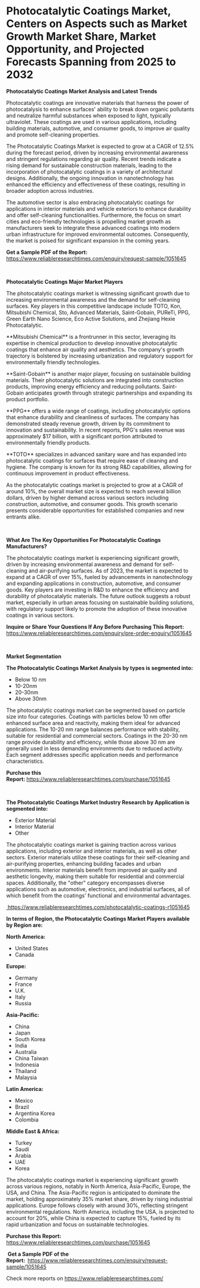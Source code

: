 <p><h1>Photocatalytic Coatings Market, Centers on Aspects such as Market Growth Market Share, Market Opportunity, and Projected Forecasts Spanning from 2025 to 2032</h1></p><p><strong>Photocatalytic Coatings Market Analysis and Latest Trends</strong></p>
<p><p>Photocatalytic coatings are innovative materials that harness the power of photocatalysis to enhance surfaces' ability to break down organic pollutants and neutralize harmful substances when exposed to light, typically ultraviolet. These coatings are used in various applications, including building materials, automotive, and consumer goods, to improve air quality and promote self-cleaning properties.</p><p>The Photocatalytic Coatings Market is expected to grow at a CAGR of 12.5% during the forecast period, driven by increasing environmental awareness and stringent regulations regarding air quality. Recent trends indicate a rising demand for sustainable construction materials, leading to the incorporation of photocatalytic coatings in a variety of architectural designs. Additionally, the ongoing innovation in nanotechnology has enhanced the efficiency and effectiveness of these coatings, resulting in broader adoption across industries. </p><p>The automotive sector is also embracing photocatalytic coatings for applications in interior materials and vehicle exteriors to enhance durability and offer self-cleaning functionalities. Furthermore, the focus on smart cities and eco-friendly technologies is propelling market growth as manufacturers seek to integrate these advanced coatings into modern urban infrastructure for improved environmental outcomes. Consequently, the market is poised for significant expansion in the coming years.</p></p>
<p><strong>Get a Sample PDF of the Report:&nbsp;</strong> <a href="https://www.reliableresearchtimes.com/enquiry/request-sample/1051645?utm_campaign=2135&utm_medium=2&utm_source=Github&utm_content=ia&utm_term=31012025&utm_id=photocatalytic-coatings">https://www.reliableresearchtimes.com/enquiry/request-sample/1051645</a></p>
<p>&nbsp;</p>
<p><strong>Photocatalytic Coatings Major Market Players</strong></p>
<p><p>The photocatalytic coatings market is witnessing significant growth due to increasing environmental awareness and the demand for self-cleaning surfaces. Key players in this competitive landscape include TOTO, Kon, Mitsubishi Chemical, Sto, Advanced Materials, Saint-Gobain, PUReTi, PPG, Green Earth Nano Science, Eco Active Solutions, and Zhejiang Hexie Photocatalytic.</p><p>**Mitsubishi Chemical** is a frontrunner in this sector, leveraging its expertise in chemical production to develop innovative photocatalytic coatings that enhance air quality and aesthetics. The company's growth trajectory is bolstered by increasing urbanization and regulatory support for environmentally friendly technologies. </p><p>**Saint-Gobain** is another major player, focusing on sustainable building materials. Their photocatalytic solutions are integrated into construction products, improving energy efficiency and reducing pollutants. Saint-Gobain anticipates growth through strategic partnerships and expanding its product portfolio.</p><p>**PPG** offers a wide range of coatings, including photocatalytic options that enhance durability and cleanliness of surfaces. The company has demonstrated steady revenue growth, driven by its commitment to innovation and sustainability. In recent reports, PPG's sales revenue was approximately $17 billion, with a significant portion attributed to environmentally friendly products.</p><p>**TOTO** specializes in advanced sanitary ware and has expanded into photocatalytic coatings for surfaces that require ease of cleaning and hygiene. The company is known for its strong R&D capabilities, allowing for continuous improvement in product effectiveness.</p><p>As the photocatalytic coatings market is projected to grow at a CAGR of around 10%, the overall market size is expected to reach several billion dollars, driven by higher demand across various sectors including construction, automotive, and consumer goods. This growth scenario presents considerable opportunities for established companies and new entrants alike.</p></p>
<p>&nbsp;</p>
<p><strong>What Are The Key Opportunities For Photocatalytic Coatings Manufacturers?</strong></p>
<p><p>The photocatalytic coatings market is experiencing significant growth, driven by increasing environmental awareness and demand for self-cleaning and air-purifying surfaces. As of 2023, the market is expected to expand at a CAGR of over 15%, fueled by advancements in nanotechnology and expanding applications in construction, automotive, and consumer goods. Key players are investing in R&D to enhance the efficiency and durability of photocatalytic materials. The future outlook suggests a robust market, especially in urban areas focusing on sustainable building solutions, with regulatory support likely to promote the adoption of these innovative coatings in various sectors.</p></p>
<p><strong>Inquire or Share Your Questions If Any Before Purchasing This Report:</strong> <a href="https://www.reliableresearchtimes.com/enquiry/pre-order-enquiry/1051645?utm_campaign=2135&utm_medium=2&utm_source=Github&utm_content=ia&utm_term=31012025&utm_id=photocatalytic-coatings">https://www.reliableresearchtimes.com/enquiry/pre-order-enquiry/1051645</a></p>
<p>&nbsp;</p>
<p><strong>Market Segmentation</strong></p>
<p><strong>The Photocatalytic Coatings Market Analysis by types is segmented into:</strong></p>
<p><ul><li>Below 10 nm</li><li>10-20nm</li><li>20-30nm</li><li>Above 30nm</li></ul></p>
<p><p>The photocatalytic coatings market can be segmented based on particle size into four categories. Coatings with particles below 10 nm offer enhanced surface area and reactivity, making them ideal for advanced applications. The 10-20 nm range balances performance with stability, suitable for residential and commercial sectors. Coatings in the 20-30 nm range provide durability and efficiency, while those above 30 nm are generally used in less demanding environments due to reduced activity. Each segment addresses specific application needs and performance characteristics.</p></p>
<p><strong>Purchase this Report:&nbsp;</strong><a href="https://www.reliableresearchtimes.com/purchase/1051645?utm_campaign=2135&utm_medium=2&utm_source=Github&utm_content=ia&utm_term=31012025&utm_id=photocatalytic-coatings">https://www.reliableresearchtimes.com/purchase/1051645</a></p>
<p>&nbsp;</p>
<p><strong>The Photocatalytic Coatings Market Industry Research by Application is segmented into:</strong></p>
<p><ul><li>Exterior Material</li><li>Interior Material</li><li>Other</li></ul></p>
<p><p>The photocatalytic coatings market is gaining traction across various applications, including exterior and interior materials, as well as other sectors. Exterior materials utilize these coatings for their self-cleaning and air-purifying properties, enhancing building facades and urban environments. Interior materials benefit from improved air quality and aesthetic longevity, making them suitable for residential and commercial spaces. Additionally, the "other" category encompasses diverse applications such as automotive, electronics, and industrial surfaces, all of which benefit from the coatings' functional and environmental advantages.</p></p>
<p><a href="https://www.reliableresearchtimes.com/photocatalytic-coatings-r1051645?utm_campaign=2135&utm_medium=2&utm_source=Github&utm_content=ia&utm_term=31012025&utm_id=photocatalytic-coatings">&nbsp;https://www.reliableresearchtimes.com/photocatalytic-coatings-r1051645</a></p>
<p><strong>In terms of Region, the Photocatalytic Coatings Market Players available by Region are:</strong></p>
<p>
    <p> <strong> North America: </strong>
        <ul>
            <li>United States</li>
            <li>Canada</li>
        </ul>
        </p> 
    <p> <strong> Europe: </strong>
        <ul>
            <li>Germany</li>
            <li>France</li>
            <li>U.K.</li>
            <li>Italy</li>
            <li>Russia</li>
        </ul>
        </p> 
    <p> <strong> Asia-Pacific: </strong>
        <ul>
            <li>China</li>
            <li>Japan</li>
            <li>South Korea</li>
            <li>India</li>
            <li>Australia</li>
            <li>China Taiwan</li>
            <li>Indonesia</li>
            <li>Thailand</li>
            <li>Malaysia</li>
        </ul>
        </p> 
    <p> <strong> Latin America: </strong>
        <ul>
            <li>Mexico</li>
            <li>Brazil</li>
            <li>Argentina Korea</li>
            <li>Colombia</li>
        </ul>
        </p> 
    <p> <strong> Middle East & Africa: </strong>
        <ul>
            <li>Turkey</li>
            <li>Saudi</li>
            <li>Arabia</li>
            <li>UAE</li>
            <li>Korea</li>
        </ul>
    </p>
    </p>
<p><p>The photocatalytic coatings market is experiencing significant growth across various regions, notably in North America, Asia-Pacific, Europe, the USA, and China. The Asia-Pacific region is anticipated to dominate the market, holding approximately 35% market share, driven by rising industrial applications. Europe follows closely with around 30%, reflecting stringent environmental regulations. North America, including the USA, is projected to account for 20%, while China is expected to capture 15%, fueled by its rapid urbanization and focus on sustainable technologies.</p></p>
<p><strong>Purchase this Report: </strong><a href="https://www.reliableresearchtimes.com/purchase/1051645?utm_campaign=2135&utm_medium=2&utm_source=Github&utm_content=ia&utm_term=31012025&utm_id=photocatalytic-coatings">https://www.reliableresearchtimes.com/purchase/1051645</a></p>
<p>&nbsp;<strong>Get a Sample PDF of the Report:&nbsp;&nbsp;</strong><a href="https://www.reliableresearchtimes.com/enquiry/request-sample/1051645?utm_campaign=2135&utm_medium=2&utm_source=Github&utm_content=ia&utm_term=31012025&utm_id=photocatalytic-coatings">https://www.reliableresearchtimes.com/enquiry/request-sample/1051645</a></p>
<p><strong></strong></p>
<p>Check more reports on <a href="https://www.reliableresearchtimes.com/?utm_campaign=2135&utm_medium=2&utm_source=Github&utm_content=ia&utm_term=31012025&utm_id=photocatalytic-coatings">https://www.reliableresearchtimes.com/</a></p>